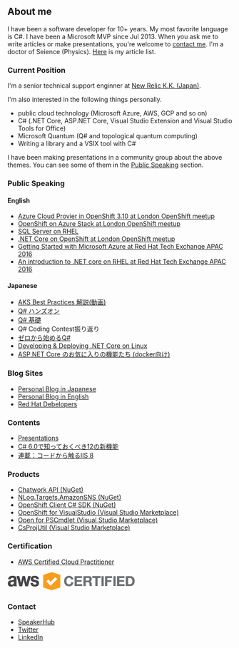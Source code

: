 ## About me

I have been a software developer for 10+ years. My most favorite language is C#. I have been a Microsoft MVP since Jul 2013. When you ask me to write articles or make presentations, you're welcome to [contact me](#contact).
I'm a doctor of Seience (Physics). [Here](https://scholar.google.co.jp/citations?user=qR0zzd4AAAAJ&hl=ja) is my article list.

### Current Position

I'm a senior technical support enginner at [New Relic K.K. (Japan)](https://newrelic.co.jp/).

I'm also interested in the following things personally.

- public cloud technology (Microsoft Azure, AWS, GCP and so on)
- C# (.NET Core, ASP.NET Core, Visual Studio Extension and Visual Studio Tools for Office)
- Microsoft Quantum (Q# and topological quantum computing)
- Writing a library and a VSIX tool with C#

I have been making presentations in a community group about the above themes. You can see some of them in the [Public Speaking](#public-speaking) section.

### Public Speaking

#### English

- [Azure Cloud Provier in OpenShift 3.10 at London OpenShift meetup](https://www.slideshare.net/tanakata/new-features-of-azure-cloud-provider-in-openshift-container-platform-310)
- [OpenShift on Azure Stack at London OpenShift meetup](https://www.slideshare.net/tanakata/open-shift-on-azure-stack)
- [SQL Server on RHEL](https://www.slideshare.net/tanakata/introduction-to-sql-server-on-rhel)
- [.NET Core on OpenShift at London OpenShift meetup](https://www.slideshare.net/tanakata/deep-dive-openshitt-on-azure-net-core-on-openshift)
- [Getting Started with Microsoft Azure at Red Hat Tech Exchange APAC 2016](https://rhte2016.sched.com/event/894x/getting-started-with-microsoft-azure)
- [An introduction to .NET core on RHEL at Red Hat Tech Exchange APAC 2016](https://rhte2016.sched.com/event/895A/an-introduction-to-net-core-on-rhel)

#### Japanese

- [AKS Best Practices 解説(動画)](https://www.youtube.com/watch?v=YFoVGgWbOQc&feature=youtu.be)
- [Q# ハンズオン](http://www.tanaka733.net/QSharp-Handson/)
- [Q# 基礎](https://www.slideshare.net/tanakata/q-ver11)
- Q# Coding Contest振り返り
- [ゼロから始めるQ#](https://www.slideshare.net/tanakata/q-117200034)
- [Developing & Deploying .NET Core on Linux](https://www.slideshare.net/tanakata/20170311-developing-deploying-net-core-on-linux)
- [ASP.NET Core のお気に入りの機能たち (docker向け)](https://www.slideshare.net/tanakata/aspnet-core-docker-81037744)

### Blog Sites

- [Personal Blog in Japanese](https://tech.tanaka733.net/)
- [Personal Blog in English](https://tech.en.tanaka733.net/)
- [Red Hat Debelopers](https://developers.redhat.com/blog/author/rhtakayoshitanaka/)

### Contents

- [Presentations](https://www.slideshare.net/tanakata/presentations)
- [C# 6.0で知っておくべき12の新機能](https://www.buildinsider.net/language/csharplang/0600)
- [連載：コードから触るIIS 8](https://www.buildinsider.net/web/iis8)

### Products

- [Chatwork API (NuGet)](https://www.nuget.org/packages/Chatwork.Api/)
- [NLog.Targets.AmazonSNS (NuGet)](https://www.nuget.org/packages/NLog.Targets.AmazonSNS/)
- [OpenShift Client C# SDK (NuGet)](https://www.nuget.org/packages/OpenShift.Service.Core/)
- [OpenShift for VisualStudio (Visual Studio Marketplace)](https://marketplace.visualstudio.com/items?itemName=tanaka733.vstoolsforopenshifttanaka733)
- [Open for PSCmdlet (Visual Studio Marketplace)](https://marketplace.visualstudio.com/items?itemName=tanaka733.OpenForPSCmdlet)
- [CsProjUtil (Visual Studio Marketplace)](https://marketplace.visualstudio.com/items?itemName=tanaka733.CsProjUtil)

### Certification

- [AWS Certified Cloud Practitioner](https://www.certmetrics.com/amazon/public/badge.aspx?i=9&t=c&d=2019-05-20&ci=AWS00896804)

![](./images/AWS_Certified_Logo_294x230_Color.png)

### Contact

- [SpeakerHub](https://speakerhub.com/speaker/takayoshi-tanaka/shared/public-presentations)
- [Twitter](https://twitter.com/tanakatakayoshi)
- [LinkedIn](https://www.linkedin.com/in/takayoshi-tanaka/)
